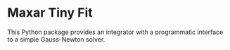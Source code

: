 # Maxar Tiny Fit

This Python package provides an integrator with a programmatic interface to a simple Gauss-Newton solver.
